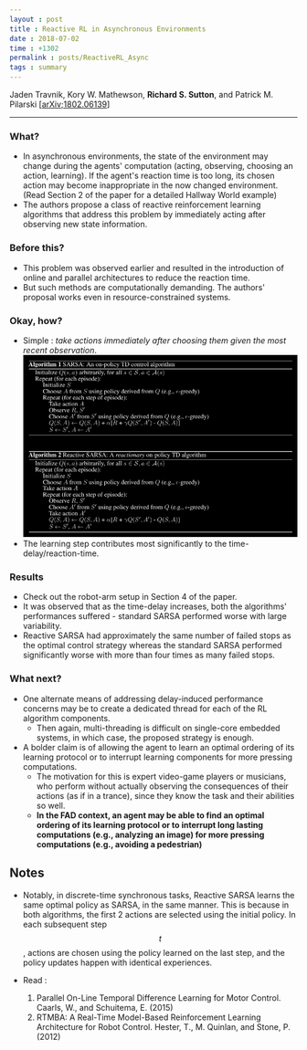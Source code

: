 ```yaml
---
layout : post
title : Reactive RL in Asynchronous Environments
date : 2018-07-02
time : +1302
permalink : posts/ReactiveRL_Async
tags : summary
---
```


Jaden Travnik, Kory W. Mathewson, **Richard S. Sutton**, and Patrick M.
Pilarski [[arXiv;1802.06139](https://arxiv.org/abs/1802.06139)] 

---

### What?

- In asynchronous environments, the state of the environment may change during the agents' computation (acting, observing, choosing an action, learning). If the agent's reaction time is too long, its chosen action may become inappropriate in the now changed environment.  (Read Section 2 of the paper for a detailed Hallway World example)
- The authors propose a class of reactive reinforcement learning algorithms that address this problem by immediately acting after observing new state information.


### Before this?

- This problem was observed earlier and resulted in the introduction of online and parallel architectures to reduce the reaction time. 
- But such methods are computationally demanding. The authors' proposal works even in resource-constrained systems.


### Okay, how?

- Simple : _take actions immediately after choosing them given the most recent observation_.
![Reactive SARSA](/images/reactiveSARSA.png)
- The learning step contributes most significantly to the time-delay/reaction-time. 


### Results

- Check out the robot-arm setup in Section 4 of the paper.
- It was observed that as the time-delay increases, both the algorithms' performances suffered - standard SARSA performed worse with large variability. 
- Reactive SARSA had approximately the same number of failed stops as the optimal control strategy whereas the standard SARSA performed significantly worse with more than four times as many failed stops.

### What next?

- One alternate means of addressing delay-induced performance concerns may be to create a dedicated thread for each of the RL algorithm components.
    - Then again, multi-threading is difficult on single-core embedded systems, in which case, the proposed strategy is enough.
- A bolder claim is of allowing the agent to learn an optimal ordering of its learning protocol or to interrupt learning components for more pressing computations.
    - The motivation for this is expert video-game players or musicians, who perform without actually observing the consequences of their actions (as if in a trance), since they know the task and their abilities so well.
    - **In the FAD context,  an agent may be able to find an optimal ordering of its learning protocol or to interrupt long lasting computations (e.g., analyzing an image) for more pressing computations (e.g., avoiding a pedestrian)**

## Notes

- Notably, in discrete-time synchronous tasks, Reactive SARSA learns the same optimal policy as SARSA, in the same manner. This is because in both algorithms, the first 2 actions are selected using the initial policy. In each subsequent step $$t$$, actions are chosen using the policy learned on the last step, and the policy updates happen with identical experiences.    

- Read :
    1. Parallel On-Line Temporal Difference Learning for Motor Control. Caarls, W., and Schuitema, E. (2015)
    2. RTMBA: A Real-Time Model-Based Reinforcement Learning Architecture for Robot Control. Hester, T., M. Quinlan, and Stone, P. (2012)

